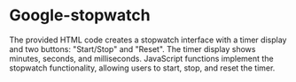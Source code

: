 # Google-stopwatch
The provided HTML code creates a stopwatch interface with a timer display and two buttons: "Start/Stop" and "Reset". The timer display shows minutes, seconds, and milliseconds. JavaScript functions implement the stopwatch functionality, allowing users to start, stop, and reset the timer. 

